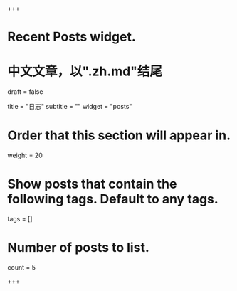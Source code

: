 +++
# Recent Posts widget.
# 中文文章，以".zh.md"结尾

draft = false

title = "日志"
subtitle = ""
widget = "posts"

# Order that this section will appear in.
weight = 20

# Show posts that contain the following tags. Default to any tags.
tags = []

# Number of posts to list.
count = 5

+++

